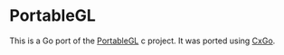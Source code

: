 # PortableGL
This is a Go port of the [PortableGL](https://github.com/rswinkle/PortableGL) c project.
It was ported using [CxGo](https://github.com/gotranspile/cxgo).